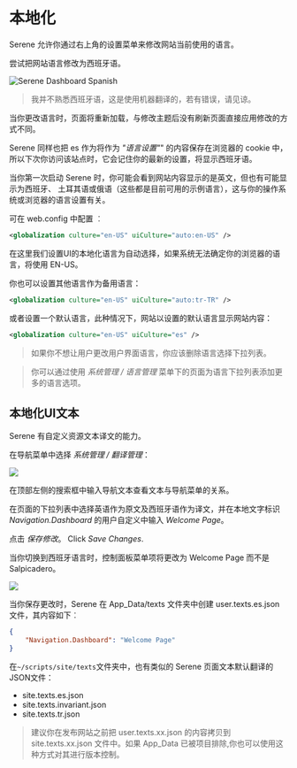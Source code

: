 # 本地化 

Serene 允许你通过右上角的设置菜单<i class="fa fa-gears"></i>来修改网站当前使用的语言。

尝试把网站语言修改为西班牙语。

![Serene Dashboard Spanish](img/serene_customers_spanish.png)

> 我并不熟悉西班牙语，这是使用机器翻译的，若有错误，请见谅。

当你更改语言时，页面将重新加载，与修改主题后没有刷新页面直接应用修改的方式不同。

Serene 同样也把 es 作为将作为 *"语言设置"*" 的内容保存在浏览器的 cookie 中，所以下次你访问该站点时，它会记住你的最新的设置，将显示西班牙语。

当你第一次启动 Serene 时，你可能会看到网站内容显示的是英文，但也有可能显示为西班牙、 土耳其语或俄语（这些都是目前可用的示例语言），这与你的操作系统或浏览器的语言设置有关。

可在 web.config 中配置 ︰

```xml
<globalization culture="en-US" uiCulture="auto:en-US" />
```

在这里我们设置UI的本地化语言为自动选择，如果系统无法确定你的浏览器的语言，将使用 EN-US。

你也可以设置其他语言作为备用语言：

```xml
<globalization culture="en-US" uiCulture="auto:tr-TR" />
```

或者设置一个默认语言，此种情况下，网站以设置的默认语言显示网站内容：

```xml
<globalization culture="en-US" uiCulture="es" />
```

> 如果你不想让用户更改用户界面语言，你应该删除语言选择下拉列表。

> 你可以通过使用 *系统管理 / 语言管理* 菜单下的页面为语言下拉列表添加更多的语言选项。


## 本地化UI文本

Serene 有自定义资源文本译文的能力。

在导航菜单中选择 *系统管理 / 翻译管理*：

![](img/translation_navigation_texts.png)

在顶部左侧的搜索框中输入导航文本查看文本与导航菜单的关系。

在页面的下拉列表中选择英语作为原文及西班牙语作为译文，并在本地文字标识 *Navigation.Dashboard* 的用户自定义中输入 *Welcome Page*。

点击 *保存修改*。 Click *Save Changes*.

当你切换到西班牙语言时，控制面板菜单项将更改为 Welcome Page 而不是 Salpicadero。

![](img/translation_navigation_welcome.png)

当你保存更改时，Serene 在 App_Data/texts 文件夹中创建 user.texts.es.json 文件，其内容如下︰

```json
{
    "Navigation.Dashboard": "Welcome Page"
}
```

在`~/scripts/site/texts`文件夹中，也有类似的 Serene 页面文本默认翻译的JSON文件： 

- site.texts.es.json
- site.texts.invariant.json
- site.texts.tr.json

> 建议你在发布网站之前把 user.texts.xx.json 的内容拷贝到 site.texts.xx.json 文件中。如果 App_Data 已被项目排除,你也可以使用这种方式对其进行版本控制。 